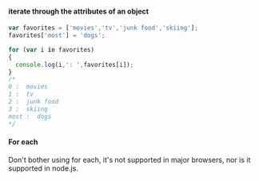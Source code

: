 #### iterate through the attributes of an object

```javascript
var favorites = ['movies','tv','junk food','skiing'];
favorites['most'] = 'dogs';

for (var i in favorites)
{
  console.log(i,': ',favorites[i]);
}
/*
0 :  movies
1 :  tv
2 :  junk food
3 :  skiing
most :  dogs
*/
```

#### For each

Don't bother using for each, it's not supported in major browsers, nor is it supported in node.js.
